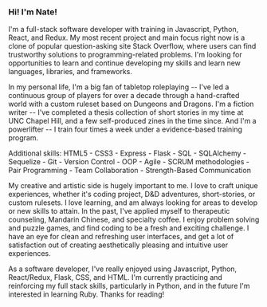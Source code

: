### Hi! I'm Nate!

I'm a full-stack software developer with training in Javascript, Python, React, and Redux. My most recent project and main focus right now is a clone of popular question-asking site Stack Overflow, where users can find trustworthy solutions to programming-related problems. I'm looking for opportunities to learn and continue developing my skills and learn new languages, libraries, and frameworks.

In my personal life, I'm a big fan of tabletop roleplaying -- I've led a continuous group of players for over a decade through a hand-crafted world with a custom ruleset based on Dungeons and Dragons. I'm a fiction writer -- I've completed a thesis collection of short stories in my time at UNC Chapel Hill, and a few self-produced zines in the time since. And I'm a powerlifter -- I train four times a week under a evidence-based training program.

Additional skills: HTML5 - CSS3 - Express - Flask - SQL - SQLAlchemy - Sequelize - Git - Version Control - OOP - Agile - SCRUM methodologies - Pair Programming - Team Collaboration - Strength-Based Communication

My creative and artistic side is hugely important to me. I love to craft unique experiences, whether it's coding project, D&D adventures, short-stories, or custom rulesets. I love learning, and am always looking for areas to develop or new skills to attain. In the past, I've applied myself to therapeutic counseling, Mandarin Chinese, and specialty coffee. I enjoy problem solving and puzzle games, and find coding to be a fresh and exciting challenge. I have an eye for clean and refreshing user interfaces, and get a lot of satisfaction out of creating aesthetically pleasing and intuitive user experiences.

As a software developer, I've really enjoyed using Javascript, Python, React/Redux, Flask, CSS, and HTML. I'm currently practicing and reinforcing my full stack skills, particularly in Python, and in the future I'm interested in learning Ruby. Thanks for reading!
